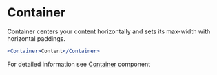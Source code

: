# Container

Container centers your content horizontally and sets its max-width with horizontal paddings.

```jsx
<Container>Content</Container>
```

For detailed information see [Container](https://github.com/lmc-eu/spirit-design-system/blob/main/packages/web/src/components/Container/README.md) component

